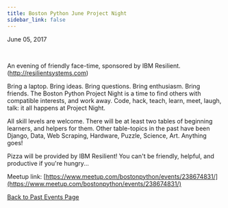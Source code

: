 ```yaml
---
title: Boston Python June Project Night
sidebar_link: false
---
```


June 05, 2017


   

An evening of friendly face-time, sponsored by IBM Resilient. (http://resilientsystems.com)

Bring a laptop. Bring ideas. Bring questions. Bring enthusiasm. Bring friends. The Boston Python Project Night is a time to find others with compatible interests, and work away. Code, hack, teach, learn, meet, laugh, talk: it all happens at Project Night.

All skill levels are welcome. There will be at least two tables of beginning learners, and helpers for them. Other table-topics in the past have been Django, Data, Web Scraping, Hardware, Puzzle, Science, Art. Anything goes!

Pizza will be provided by IBM Resilient! You can't be friendly, helpful, and productive if you're hungry...


Meetup link: [https://www.meetup.com/bostonpython/events/238674831/](https://www.meetup.com/bostonpython/events/238674831/)

[Back to Past Events Page](index.md)